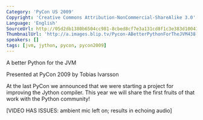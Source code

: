 ```yaml
---
Category: 'PyCon US 2009'
Copyright: 'Creative Commons Attribution-NonCommercial-ShareAlike 3.0'
Language: 'English'
SourceUrl: http://05d2db1380b6504cc981-8cbed8cf7e3a131cd8f1c3e383d10041.r93.cf2.rackcdn.com/pycon-us-2009/226_pycon-2009-a-better-python-for-the-jvm.mp4
ThumbnailUrl: 'http://a.images.blip.tv/Pycon-ABetterPythonForTheJVM438-121.jpg'
speakers: []
tags: [jvm, jython, pycon, pycon2009]
---
```

A better Python for the JVM

  
Presented at PyCon 2009 by Tobias Ivarsson

  
At the last PyCon we announced that we were starting a project for improving
the Jython compiler. This year we will share the first fruits of that work
with the Python community!

  
[VIDEO HAS ISSUES: ambient mic left on; results in echoing audio]

